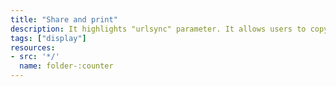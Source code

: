 ```yaml
---
title: "Share and print"
description: It highlights "urlsync" parameter. It allows users to copy and share the URL with all applied filters and query.
tags: ["display"]
resources:
- src: '*/'
  name: folder-:counter
---
```

